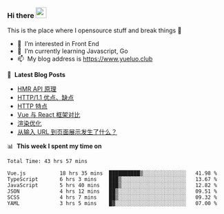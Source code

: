 ### Hi there <a href="https://www.yueluo.club/"><img src="https://media.giphy.com/media/hvRJCLFzcasrR4ia7z/giphy.gif" width="25px"></a>
This is the place where I opensource stuff and break things :rofl:

- 👀 &nbsp;I’m interested in Front End
- 🌱 &nbsp;I’m currently learning Javascript, Go
- 📫 &nbsp;My blog address is https://www.yueluo.club

📕 &nbsp;**Latest Blog Posts**

<!-- BLOG-POST-LIST:START -->
- [HMR API 原理](https://www.yueluo.club/detail?articleId=628986d265e52c438840ec8b)
- [HTTP/1.1 优点、缺点](https://www.yueluo.club/detail?articleId=62864afb65e52c438840dbd3)
- [HTTP 特点](https://www.yueluo.club/detail?articleId=62838e9765e52c438840ce43)
- [Vue 与 React 框架对比](https://www.yueluo.club/detail?articleId=627fa59f65e52c438840b32c)
- [渲染优化](https://www.yueluo.club/detail?articleId=627d9bf465e52c438840a852)
- [从输入 URL 到页面展示发生了什么？](https://www.yueluo.club/detail?articleId=627bc68b65e52c4388409d53)
<!-- BLOG-POST-LIST:END -->

📊 &nbsp;**This week I spent my time on**

<!--START_SECTION:waka-->

```text
Total Time: 43 hrs 57 mins

Vue.js           18 hrs 35 mins  ██████████▒░░░░░░░░░░░░░░   41.98 %
TypeScript       6 hrs 3 mins    ███▒░░░░░░░░░░░░░░░░░░░░░   13.67 %
JavaScript       5 hrs 40 mins   ███▒░░░░░░░░░░░░░░░░░░░░░   12.82 %
JSON             4 hrs 12 mins   ██▒░░░░░░░░░░░░░░░░░░░░░░   09.51 %
SCSS             4 hrs 7 mins    ██▒░░░░░░░░░░░░░░░░░░░░░░   09.32 %
YAML             3 hrs 5 mins    █▓░░░░░░░░░░░░░░░░░░░░░░░   07.00 %
```

<!--END_SECTION:waka-->